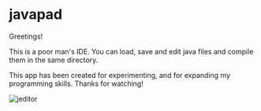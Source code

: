 # javapad

Greetings!

This is a poor man's IDE.
You can load, save and edit java files
and compile them in the same directory.

This app has been created for experimenting,
and for expanding my programming skills.
Thanks for watching!

![jeditor](https://github.com/miklos1125/javapad/assets/127934692/f004e992-2712-4b17-8ab0-6f2738a6ab51)

